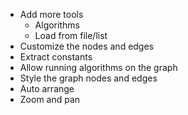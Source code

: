 - Add more tools
  - Algorithms
  - Load from file/list
- Customize the nodes and edges
- Extract constants
- Allow running algorithms on the graph
- Style the graph nodes and edges
- Auto arrange
- Zoom and pan